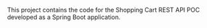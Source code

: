 This project contains the code for the Shopping Cart REST API POC developed as a Spring Boot application.
